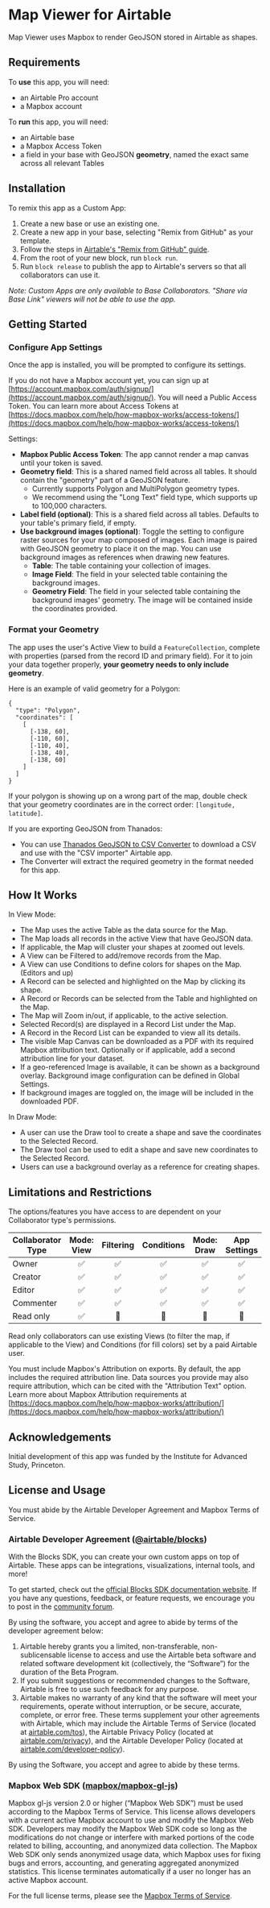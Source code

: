 # Map Viewer for Airtable

Map Viewer uses Mapbox to render GeoJSON stored in Airtable as shapes.

## Requirements

To **use** this app, you will need:
- an Airtable Pro account
- a Mapbox account

To **run** this app, you will need:
- an Airtable base
- a Mapbox Access Token
- a field in your base with GeoJSON **geometry**, named the exact same across all relevant Tables

## Installation

To remix this app as a Custom App:
1. Create a new base or use an existing one.
2. Create a new app in your base, selecting "Remix from GitHub" as your template.
3. Follow the steps in [Airtable's "Remix from GitHub" guide](https://airtable.com/developers/apps/guides/remix-from-github).
4. From the root of your new block, run `block run`.
5. Run `block release` to publish the app to Airtable's servers so that all collaborators can use it.

_Note: Custom Apps are only available to Base Collaborators. "Share via Base Link" viewers will not be able to use the app._

## Getting Started

### Configure App Settings

Once the app is installed, you will be prompted to configure its settings.

If you do not have a Mapbox account yet, you can sign up at [https://account.mapbox.com/auth/signup/](https://account.mapbox.com/auth/signup/). You will need a Public Access Token. You can learn more about Access Tokens at [https://docs.mapbox.com/help/how-mapbox-works/access-tokens/](https://docs.mapbox.com/help/how-mapbox-works/access-tokens/)

Settings:
- **Mapbox Public Access Token**: The app cannot render a map canvas until your token is saved.
- **Geometry field**: This is a shared named field across all tables. It should contain the "geometry" part of a GeoJSON feature.
  - Currently supports Polygon and MultiPolygon geometry types.
  - We recommend using the "Long Text" field type, which supports up to 100,000 characters.
- **Label field (optional)**: This is a shared field across all tables. Defaults to your table's primary field, if empty.
- **Use background images (optional)**: Toggle the setting to configure raster sources for your map composed of images. Each image is paired with GeoJSON geometry to place it on the map. You can use background images as references when drawing new features.
  - **Table**: The table containing your collection of images.
  - **Image Field**: The field in your selected table containing the background images.
  - **Geometry Field**: The field in your selected table containing the background images' geometry. The image will be contained inside the coordinates provided.

### Format your Geometry

The app uses the user's Active View to build a `FeatureCollection`, complete with properties (parsed from the record ID and primary field). For it to join your data together properly, **your geometry needs to only include geometry**.

Here is an example of valid geometry for a Polygon:
```
{
  "type": "Polygon",
  "coordinates": [
    [
      [-138, 60],
      [-110, 60],
      [-110, 40],
      [-138, 40],
      [-138, 60]
    ]
  ]
}
```

If your polygon is showing up on a wrong part of the map, double check that your geometry coordinates are in the correct order: `[longitude, latitude]`.

If you are exporting GeoJSON from Thanados:
- You can use [Thanados GeoJSON to CSV Converter](https://thanados-geojson-to-csv.netlify.app/) to download a CSV and use with the "CSV importer" Airtable app.
- The Converter will extract the required geometry in the format needed for this app.

## How It Works

In View Mode:
- The Map uses the active Table as the data source for the Map.
- The Map loads all records in the active View that have GeoJSON data.
- If applicable, the Map will cluster your shapes at zoomed out levels.
- A View can be Filtered to add/remove records from the Map.
- A View can use Conditions to define colors for shapes on the Map. (Editors and up)
- A Record can be selected and highlighted on the Map by clicking its shape.
- A Record or Records can be selected from the Table and highlighted on the Map.
- The Map will Zoom in/out, if applicable, to the active selection.
- Selected Record(s) are displayed in a Record List under the Map.
- A Record in the Record List can be expanded to view all its details.
- The visible Map Canvas can be downloaded as a PDF with its required Mapbox attribution text. Optionally or if applicable, add a second attribution line for your dataset.
- If a geo-referenced Image is available, it can be shown as a background overlay. Background image configuration can be defined in Global Settings.
- If background images are toggled on, the image will be included in the downloaded PDF.

In Draw Mode:
- A user can use the Draw tool to create a shape and save the coordinates to the Selected Record.
- The Draw tool can be used to edit a shape and save new coordinates to the Selected Record.
- Users can use a background overlay as a reference for creating shapes.

## Limitations and Restrictions

The options/features you have access to are dependent on your Collaborator type's permissions.

| Collaborator Type | Mode: View | Filtering | Conditions | Mode: Draw | App Settings |
|-------------------|:----------:|:---------:|:----------:|:----------:|:------------:|
| Owner             | ✅         | ✅        | ✅        | ✅         | ✅           |
| Creator           | ✅         | ✅        | ✅        | ✅         | ✅           |
| Editor            | ✅         | ✅        | ✅        | ✅         | ✅           |
| Commenter         | ✅         | ✅        | ✅        | ✅         | ✅           |
| Read only         | ✅         | 🚫        | 🚫        | 🚫         | 🚫           |

Read only collaborators can use existing Views (to filter the map, if applicable to the View) and Conditions (for fill colors) set by a paid Airtable user.

You must include Mapbox's Attribution on exports. By default, the app includes the required attribution line. Data sources you provide may also require attribution, which can be cited with the "Attribution Text" option. Learn more about Mapbox Attribution requirements at [https://docs.mapbox.com/help/how-mapbox-works/attribution/](https://docs.mapbox.com/help/how-mapbox-works/attribution/)

## Acknowledgements

Initial development of this app was funded by the Institute for Advanced Study, Princeton.

## License and Usage

You must abide by the Airtable Developer Agreement and Mapbox Terms of Service.

### Airtable Developer Agreement ([@airtable/blocks](https://github.com/Airtable/blocks))

With the Blocks SDK, you can create your own custom apps on top of Airtable. These apps can be integrations, visualizations, internal tools, and more!

To get started, check out the [official Blocks SDK documentation website](https://airtable.com/developers/blocks). If you have any questions, feedback, or feature requests, we encourage you to post in the [community forum](https://community.airtable.com/c/developers/custom-blocks-beta/54).

By using the software, you accept and agree to abide by terms of the developer agreement below:

1. Airtable hereby grants you a limited, non-transferable, non-sublicensable license to access and use the Airtable beta software and related software development kit (collectively, the “Software”) for the duration of the Beta Program.
2. If you submit suggestions or recommended changes to the Software, Airtable is free to use such feedback for any purpose.
3. Airtable makes no warranty of any kind that the software will meet your requirements, operate without interruption, or be secure, accurate, complete, or error free.
These terms supplement your other agreements with Airtable, which may include the Airtable Terms of Service (located at [airtable.com/tos](https://airtable.com/tos)), the Airtable Privacy Policy (located at [airtable.com/privacy](https://airtable.com/privacy)), and the Airtable Developer Policy (located at [airtable.com/developer-policy](https://airtable.com/developer-policy)).

By using the Software, you accept and agree to abide by these terms.

### Mapbox Web SDK ([mapbox/mapbox-gl-js](https://github.com/mapbox/mapbox-gl-js))

Mapbox gl-js version 2.0 or higher (“Mapbox Web SDK”) must be used according to the Mapbox Terms of Service. This license allows developers with a current active Mapbox account to use and modify the Mapbox Web SDK. Developers may modify the Mapbox Web SDK code so long as the modifications do not change or interfere with marked portions of the code related to billing, accounting, and anonymized data collection. The Mapbox Web SDK only sends anonymized usage data, which Mapbox uses for fixing bugs and errors, accounting, and generating aggregated anonymized statistics. This license terminates automatically if a user no longer has an active Mapbox account.

For the full license terms, please see the [Mapbox Terms of Service](https://www.mapbox.com/legal/tos/).
